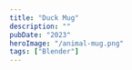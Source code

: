 ```yaml
---
title: "Duck Mug"
description: ""
pubDate: "2023"
heroImage: "/animal-mug.png"
tags: ["Blender"]
---
```

